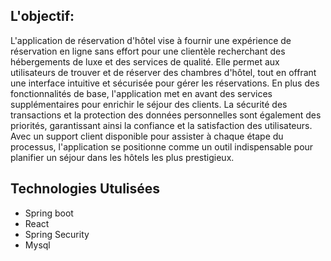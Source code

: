 ## L'objectif:
L'application de réservation d'hôtel vise à fournir une expérience de réservation en ligne sans effort pour une clientèle recherchant des hébergements de luxe et des services de qualité. Elle permet aux utilisateurs de trouver et de réserver des chambres d'hôtel, tout en offrant une interface intuitive et sécurisée pour gérer les réservations. En plus des fonctionnalités de base, l'application met en avant des services supplémentaires pour enrichir le séjour des clients. La sécurité des transactions et la protection des données personnelles sont également des priorités, garantissant ainsi la confiance et la satisfaction des utilisateurs. Avec un support client disponible pour assister à chaque étape du processus, l'application se positionne comme un outil indispensable pour planifier un séjour dans les hôtels les plus prestigieux.

## Technologies Utulisées
* Spring boot 
* React
* Spring Security
* Mysql

